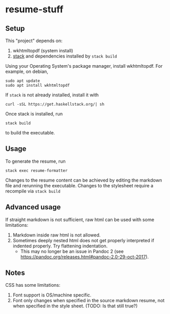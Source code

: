 # resume-stuff

## Setup

This "project" depends on:
1. wkhtmltopdf (system install)
1. [stack](haskellstack.org) and dependencies installed by `stack build`

Using your Operating System's package manager, install wkhtmltopdf. For example, on debian,
```
sudo apt update
sudo apt install wkhtmltopdf
```

If `stack` is not already installed, install it with

```
curl -sSL https://get.haskellstack.org/| sh
```

Once stack is installed, run

```
stack build
```

to build the executable.

## Usage

To generate the resume, run

```
stack exec resume-formatter
```

Changes to the resume content can be achieved by editing the markdown file and rerunning the executable. Changes to the stylesheet require a recompile via `stack build`

## Advanced usage
If straight markdown is not sufficient, raw html can be used with some limitations:
1. Markdown inside raw html is not allowed.
1. Sometimes deeply nested html does not get properly interpreted if indented properly. Try flattening indentation.
    - This may no longer be an issue in Pandoc 2 (see https://pandoc.org/releases.html#pandoc-2.0-29-oct-2017).

## Notes
CSS has some limitations:
1. Font support is OS/machine specific.
1. Font only changes when specified in the source markdown resume, not when specified in the style sheet. (TODO: Is that still true?)
